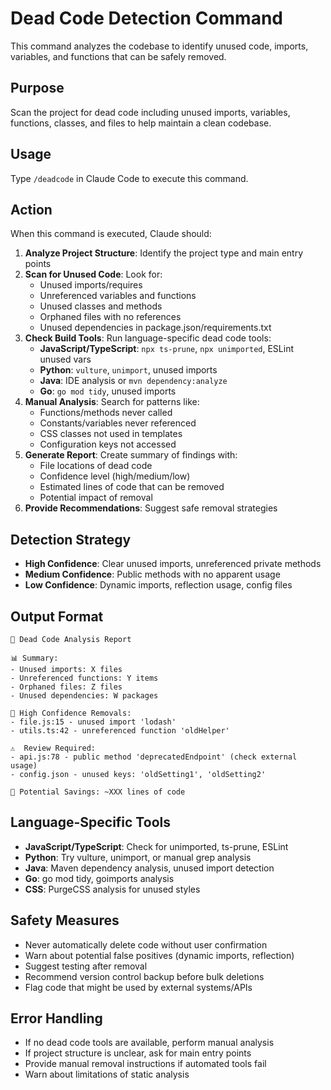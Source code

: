 # Dead Code Detection Command

This command analyzes the codebase to identify unused code, imports, variables, and functions that can be safely removed.

## Purpose
Scan the project for dead code including unused imports, variables, functions, classes, and files to help maintain a clean codebase.

## Usage
Type `/deadcode` in Claude Code to execute this command.

## Action
When this command is executed, Claude should:

1. **Analyze Project Structure**: Identify the project type and main entry points
2. **Scan for Unused Code**: Look for:
   - Unused imports/requires
   - Unreferenced variables and functions
   - Unused classes and methods
   - Orphaned files with no references
   - Unused dependencies in package.json/requirements.txt
3. **Check Build Tools**: Run language-specific dead code tools:
   - **JavaScript/TypeScript**: `npx ts-prune`, `npx unimported`, ESLint unused vars
   - **Python**: `vulture`, `unimport`, unused imports
   - **Java**: IDE analysis or `mvn dependency:analyze`
   - **Go**: `go mod tidy`, unused imports
4. **Manual Analysis**: Search for patterns like:
   - Functions/methods never called
   - Constants/variables never referenced
   - CSS classes not used in templates
   - Configuration keys not accessed
5. **Generate Report**: Create summary of findings with:
   - File locations of dead code
   - Confidence level (high/medium/low)
   - Estimated lines of code that can be removed
   - Potential impact of removal
6. **Provide Recommendations**: Suggest safe removal strategies

## Detection Strategy
- **High Confidence**: Clear unused imports, unreferenced private methods
- **Medium Confidence**: Public methods with no apparent usage
- **Low Confidence**: Dynamic imports, reflection usage, config files

## Output Format
```
🧹 Dead Code Analysis Report

📊 Summary:
- Unused imports: X files
- Unreferenced functions: Y items
- Orphaned files: Z files
- Unused dependencies: W packages

🎯 High Confidence Removals:
- file.js:15 - unused import 'lodash'
- utils.ts:42 - unreferenced function 'oldHelper'

⚠️  Review Required:
- api.js:78 - public method 'deprecatedEndpoint' (check external usage)
- config.json - unused keys: 'oldSetting1', 'oldSetting2'

💾 Potential Savings: ~XXX lines of code
```

## Language-Specific Tools
- **JavaScript/TypeScript**: Check for unimported, ts-prune, ESLint
- **Python**: Try vulture, unimport, or manual grep analysis
- **Java**: Maven dependency analysis, unused import detection
- **Go**: go mod tidy, goimports analysis
- **CSS**: PurgeCSS analysis for unused styles

## Safety Measures
- Never automatically delete code without user confirmation
- Warn about potential false positives (dynamic imports, reflection)
- Suggest testing after removal
- Recommend version control backup before bulk deletions
- Flag code that might be used by external systems/APIs

## Error Handling
- If no dead code tools are available, perform manual analysis
- If project structure is unclear, ask for main entry points
- Provide manual removal instructions if automated tools fail
- Warn about limitations of static analysis